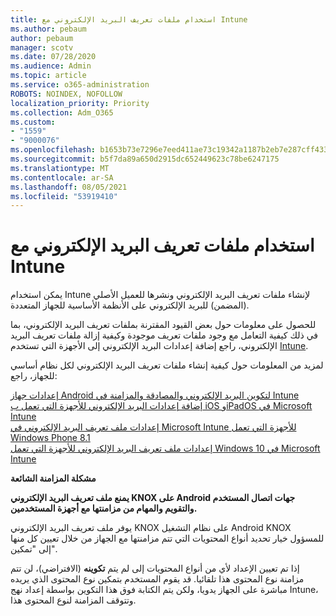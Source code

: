 ```yaml
---
title: استخدام ملفات تعريف البريد الإلكتروني مع Intune
ms.author: pebaum
author: pebaum
manager: scotv
ms.date: 07/28/2020
ms.audience: Admin
ms.topic: article
ms.service: o365-administration
ROBOTS: NOINDEX, NOFOLLOW
localization_priority: Priority
ms.collection: Adm_O365
ms.custom:
- "1559"
- "9000076"
ms.openlocfilehash: b1653b73e7296e7eed411ae73c19342a1187b2eb7e287cff4339ea0ca32d75c1
ms.sourcegitcommit: b5f7da89a650d2915dc652449623c78be6247175
ms.translationtype: MT
ms.contentlocale: ar-SA
ms.lasthandoff: 08/05/2021
ms.locfileid: "53919410"
---
```

# <a name="using-email-profiles-with-intune"></a>استخدام ملفات تعريف البريد الإلكتروني مع Intune

يمكن استخدام Intune لإنشاء ملفات تعريف البريد الإلكتروني ونشرها للعميل الأصلي (المضمن) للبريد الإلكتروني على الأنظمة الأساسية للجهاز المتعددة.

للحصول على معلومات حول بعض القيود المقترنة بملفات تعريف البريد الإلكتروني، بما في ذلك كيفية التعامل مع وجود ملفات تعريف موجودة وكيفية إزالة ملفات تعريف البريد الإلكتروني، راجع إضافة إعدادات البريد الإلكتروني إلى الأجهزة التي تستخدم [Intune](https://docs.microsoft.com/intune/email-settings-configure).

لمزيد من المعلومات حول كيفية إنشاء ملفات تعريف البريد الإلكتروني لكل نظام أساسي للجهاز، راجع:

[إعدادات جهاز Android لتكوين البريد الإلكتروني والمصادقة والمزامنة في Intune](https://docs.microsoft.com/intune/email-settings-android)  
[إضافة إعدادات البريد الإلكتروني للأجهزة التي تعمل ب iOS وiPadOS في Microsoft Intune](https://docs.microsoft.com/intune/email-settings-ios)  
[إعدادات ملف تعريف البريد الإلكتروني في Microsoft Intune للأجهزة التي تعمل Windows Phone 8.1](https://docs.microsoft.com/intune/email-settings-windows-phone-8-1)  
[إعدادات ملف تعريف البريد الإلكتروني للأجهزة التي تعمل Windows 10 في Microsoft Intune](https://docs.microsoft.com/intune/email-settings-windows-10)

**مشكلة المزامنة الشائعة**

**يمنع ملف تعريف البريد الإلكتروني KNOX على Android جهات اتصال المستخدم والتقويم والمهام من مزامنتها مع أجهزة المستخدمين.**

يوفر ملف تعريف البريد الإلكتروني KNOX على نظام التشغيل Android KNOX للمسؤول خيار تحديد أنواع المحتويات التي تتم مزامنتها مع الجهاز من خلال تعيين كل منها إلى "تمكين".

إذا تم تعيين الإعداد لأي من أنواع المحتويات إلى لم يتم **تكوينه** (الافتراضي)، لن تتم مزامنة نوع المحتوى هذا تلقائيا. قد يقوم المستخدم بتمكين نوع المحتوى الذي يريده مباشرة على الجهاز يدويا، ولكن يتم الكتابة فوق هذا التكوين بواسطة إعداد نهج Intune، وتتوقف المزامنة لنوع المحتوى هذا.

